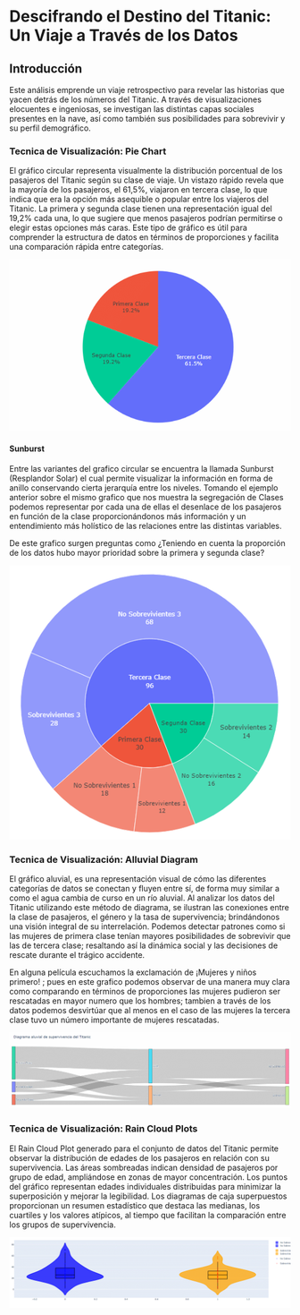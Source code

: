 # Descifrando el Destino del Titanic: Un Viaje a Través de los Datos


## Introducción

Este análisis emprende un viaje retrospectivo para revelar las historias que yacen detrás de los números del Titanic. A través de visualizaciones elocuentes e ingeniosas, se investigan las distintas capas sociales presentes en la nave, así como también sus posibilidades para sobrevivir y su perfil demográfico.


### Tecnica de Visualización: Pie Chart
El gráfico circular representa visualmente la distribución porcentual de los pasajeros del Titanic según su clase de viaje. Un vistazo rápido revela que la mayoría de los pasajeros, el 61,5%, viajaron en tercera clase, lo que indica que era la opción más asequible o popular entre los viajeros del Titanic. La primera y segunda clase tienen una representación igual del 19,2% cada una, lo que sugiere que menos pasajeros podrían permitirse o elegir estas opciones más caras. Este tipo de gráfico es útil para comprender la estructura de datos en términos de proporciones y facilita una comparación rápida entre categorías.

![](https://raw.githubusercontent.com/gaso/dataviz_pec2/main/images/Pie_Chart.gif)

#### Sunburst

Entre las variantes del grafico circular se encuentra la llamada Sunburst (Resplandor Solar) el cual permite visualizar la información en forma de anillo conservando cierta jerarquía entre los niveles. Tomando el ejemplo anterior sobre el mismo grafico que nos muestra la segregación de Clases podemos representar por cada una de ellas el desenlace de los pasajeros en función de la clase proporcionándonos más información y un entendimiento más holístico de las relaciones entre las distintas variables.

De este grafico surgen preguntas como ¿Teniendo en cuenta la proporción de los datos hubo mayor prioridad sobre la primera y segunda clase?

![](https://raw.githubusercontent.com/gaso/dataviz_pec2/main/images/Pie_Chart2.png)

### Tecnica de Visualización: Alluvial Diagram

El gráfico aluvial, es una representación visual de cómo las diferentes categorías de datos se conectan y fluyen entre sí, de forma muy similar a como el agua cambia de curso en un río aluvial. Al analizar los datos del Titanic utilizando este método de diagrama, se ilustran las conexiones entre la clase de pasajeros, el género y la tasa de supervivencia; brindándonos una visión integral de su interrelación. Podemos detectar patrones como si las mujeres de primera clase tenían mayores posibilidades de sobrevivir que las de tercera clase; resaltando así la dinámica social y las decisiones de rescate durante el trágico accidente.

En alguna película escuchamos la exclamación de ¡Mujeres y niños primero! ; pues en este grafico podemos observar de una manera muy clara como comparando en términos de proporciones las mujeres pudieron ser rescatadas en mayor numero que los hombres; tambien a través de los datos podemos desvirtúar que al menos en el caso de las mujeres la tercera clase tuvo un número importante de mujeres rescatadas.

![](https://raw.githubusercontent.com/gaso/dataviz_pec2/main/images/Alluvial_Chart.gif)

### Tecnica de Visualización: Rain Cloud Plots

El Rain Cloud Plot generado para el conjunto de datos del Titanic permite observar la distribución de edades de los pasajeros en relación con su supervivencia. Las áreas sombreadas indican densidad de pasajeros por grupo de edad, ampliándose en zonas de mayor concentración. Los puntos del gráfico representan edades individuales distribuidas para minimizar la superposición y mejorar la legibilidad. Los diagramas de caja superpuestos proporcionan un resumen estadístico que destaca las medianas, los cuartiles y los valores atípicos, al tiempo que facilitan la comparación entre los grupos de supervivencia.

![](https://raw.githubusercontent.com/gaso/dataviz_pec2/main/images/rain.gif)
